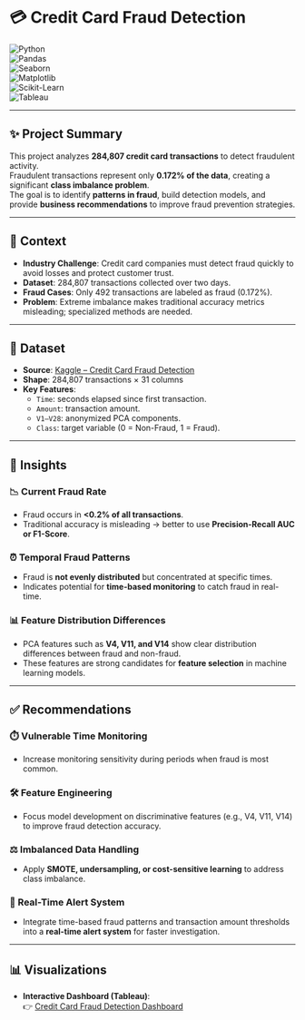 # 💳 Credit Card Fraud Detection  

![Python](https://img.shields.io/badge/Python-3.9-blue?logo=python)  
![Pandas](https://img.shields.io/badge/Pandas-Data%20Analysis-purple?logo=pandas)  
![Seaborn](https://img.shields.io/badge/Seaborn-Visualization-green?logo=plotly)  
![Matplotlib](https://img.shields.io/badge/Matplotlib-Visualization-orange)  
![Scikit-Learn](https://img.shields.io/badge/ScikitLearn-ML-yellow?logo=scikitlearn)  
![Tableau](https://img.shields.io/badge/Tableau-Dashboard-blue?logo=tableau)  

---

## ✨ Project Summary  
This project analyzes **284,807 credit card transactions** to detect fraudulent activity.  
Fraudulent transactions represent only **0.172% of the data**, creating a significant **class imbalance problem**.  
The goal is to identify **patterns in fraud**, build detection models, and provide **business recommendations** to improve fraud prevention strategies.  

---

## 📖 Context  
- **Industry Challenge**: Credit card companies must detect fraud quickly to avoid losses and protect customer trust.  
- **Dataset**: 284,807 transactions collected over two days.  
- **Fraud Cases**: Only 492 transactions are labeled as fraud (0.172%).  
- **Problem**: Extreme imbalance makes traditional accuracy metrics misleading; specialized methods are needed.  

---

## 📂 Dataset  
- **Source**: [Kaggle – Credit Card Fraud Detection](https://www.kaggle.com/mlg-ulb/creditcardfraud)  
- **Shape**: 284,807 transactions × 31 columns  
- **Key Features**:  
  - `Time`: seconds elapsed since first transaction.  
  - `Amount`: transaction amount.  
  - `V1–V28`: anonymized PCA components.  
  - `Class`: target variable (0 = Non-Fraud, 1 = Fraud).  

---

## 🔎 Insights  

### 📉 Current Fraud Rate  
- Fraud occurs in **<0.2% of all transactions**.  
- Traditional accuracy is misleading → better to use **Precision-Recall AUC or F1-Score**.  

### ⏰ Temporal Fraud Patterns  
- Fraud is **not evenly distributed** but concentrated at specific times.  
- Indicates potential for **time-based monitoring** to catch fraud in real-time.  

### 📊 Feature Distribution Differences  
- PCA features such as **V4, V11, and V14** show clear distribution differences between fraud and non-fraud.  
- These features are strong candidates for **feature selection** in machine learning models.  

---

## ✅ Recommendations  

### ⏱️ Vulnerable Time Monitoring  
- Increase monitoring sensitivity during periods when fraud is most common.  

### 🛠️ Feature Engineering  
- Focus model development on discriminative features (e.g., V4, V11, V14) to improve fraud detection accuracy.  

### ⚖️ Imbalanced Data Handling  
- Apply **SMOTE, undersampling, or cost-sensitive learning** to address class imbalance.  

### 🚨 Real-Time Alert System  
- Integrate time-based fraud patterns and transaction amount thresholds into a **real-time alert system** for faster investigation.  

---

## 📊 Visualizations  

- **Interactive Dashboard (Tableau)**:  
  👉 [Credit Card Fraud Detection Dashboard](https://public.tableau.com/app/profile/dimas.prayoga7117/viz/Visualisasi_Analysis_CreditCardFraudDetectionMLGULB/Dashboard1)  
